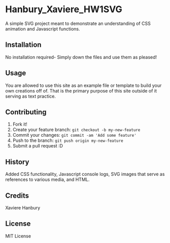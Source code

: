 # Hanbury_Xaviere_HW1SVG
 A simple SVG project meant to demonstrate an understanding of CSS animation and Javascript functions.
## Installation
No installation required- Simply down the files and use them as pleased!
## Usage
You are allowed to use this site as an example file or template to build your own creations off of. That is the primary purpose of this site outside of it serving as text practice.
## Contributing
1. Fork it!
2. Create your feature branch: `git checkout -b my-new-feature`
3. Commit your changes: `git commit -am 'Add some feature'`
4. Push to the branch: `git push origin my-new-feature`
5. Submit a pull request :D
## History
Added CSS functionality, Javascript console logs, SVG images that serve as references to various media, and HTML.
## Credits
Xaviere Hanbury
## License
MIT License